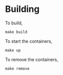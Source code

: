 # Building

To build,

```text
make build
```

To start the containers,

```text
make up
```

To remove the containers,

```text
make remove
```

